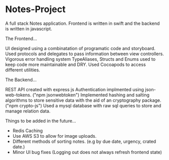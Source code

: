# Notes-Project
A full stack Notes application. Frontend is written in swift and the backend is written in javascript.


The Frontend...

UI designed using a combinatation of programatic code and storyboard.
Used protocols and delegates to pass information between view controllers.
Vigorous error handling system
TypeAliases, Structs and Enums used to keep code more maintainable and DRY.
Used Cocoapods to access different utilities.


The Backend...

REST API created with express js
Authentication implmented using json-web-tokens. ("npm jsonwebtoken")
Implemented hashing and salting algorithms to store sensitive data with the aid of an cryptography package. ("npm crypto-js")
Used a mysql database with raw sql queries to store and manage relation data.


Things to be added in the future...
- Redis Caching
- Use AWS S3 to allow for image uploads.
- Different methods of sorting notes. (e.g by due date, urgency, crated date.)
- Minor UI bug fixes (Logging out does not always refresh frontend state)
